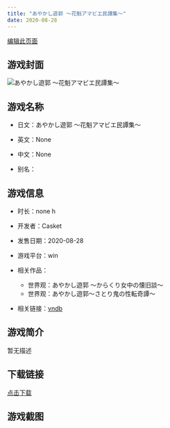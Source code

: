 ```yaml
---
title: "あやかし遊郭 ～花魁アマビエ民譚集～"
date: 2020-08-28
---
```

[编辑此页面](https://github.com/ACG-3/ADV3-source/blob/main/source/_posts/games/%E3%81%82%E3%82%84%E3%81%8B%E3%81%97%E9%81%8A%E9%83%AD%20%EF%BD%9E%E8%8A%B1%E9%AD%81%E3%82%A2%E3%83%9E%E3%83%93%E3%82%A8%E6%B0%91%E8%AD%9A%E9%9B%86%EF%BD%9E.md)

## 游戏封面

![あやかし遊郭 ～花魁アマビエ民譚集～](https%3A//pan.timero.xyz/onedrive/img_lib_001/%E3%81%82%E3%82%84%E3%81%8B%E3%81%97%E9%81%8A%E9%83%AD%20%EF%BD%9E%E8%8A%B1%E9%AD%81%E3%82%A2%E3%83%9E%E3%83%93%E3%82%A8%E6%B0%91%E8%AD%9A%E9%9B%86%EF%BD%9E_cover.avif)


## 游戏名称

- 日文：あやかし遊郭 ～花魁アマビエ民譚集～
- 英文：None
- 中文：None

- 别名：


## 游戏信息

- 时长：none h
- 开发者：Casket
- 发售日期：2020-08-28
- 游戏平台：win
- 相关作品：
   - 世界观：あやかし遊郭 ～からくり女中の懐旧談～
   - 世界观：あやかし遊郭～さとり鬼の性転奇譚～

- 相关链接：[vndb](https://vndb.org/v28664)


## 游戏简介

暂无描述


## 下载链接

[点击下载](https://pan.timero.xyz/onedrive/adv_lib_001/%E3%81%82%E3%82%84%E3%81%8B%E3%81%97%E9%81%8A%E9%83%AD%20%EF%BD%9E%E8%8A%B1%E9%AD%81%E3%82%A2%E3%83%9E%E3%83%93%E3%82%A8%E6%B0%91%E8%AD%9A%E9%9B%86%EF%BD%9E)


## 游戏截图


